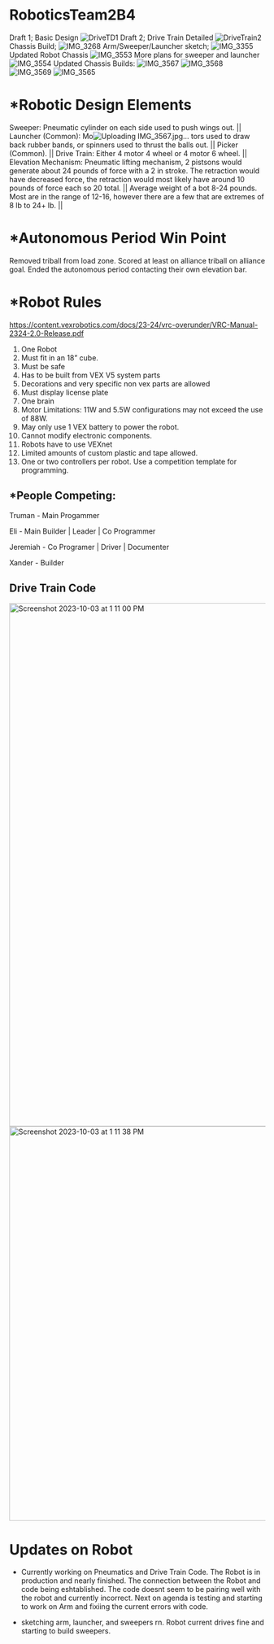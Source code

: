 # RoboticsTeam2B4

Draft 1; Basic Design
![DriveTD1](https://github.com/Bgdshd/RoboticsTeam2B4/assets/111591253/33548e16-25b9-4143-bd12-ce728df3f37c)
Draft 2; Drive Train Detailed
![DriveTrain2](https://github.com/Bgdshd/RoboticsTeam2B4/assets/111591253/e1691ef3-1c5d-4733-97f2-9d93e07348db)
Chassis Build; 
![IMG_3268](https://github.com/Bgdshd/RoboticsTeam2B4/assets/142936415/90292a85-7f2c-45e1-9af0-dcf1d98b649e)
Arm/Sweeper/Launcher sketch;
![IMG_3355](https://github.com/Bgdshd/RoboticsTeam2B4/assets/142936415/11c382ad-65df-460a-8d14-48d61256e5c8)
Updated Robot Chassis
![IMG_3553](https://github.com/Bgdshd/RoboticsTeam2B4/assets/142936415/4503435a-2bfe-4c27-a60a-5efcba489e59)
More plans for sweeper and launcher 
![IMG_3554](https://github.com/Bgdshd/RoboticsTeam2B4/assets/142936415/c9e99bf3-1b54-4911-9548-81b145ade669)
Updated Chassis Builds: 
![IMG_3567](https://github.com/Bgdshd/RoboticsTeam2B4/assets/142936415/fba0c40c-d13b-4c87-8c3c-00be5244dbca)
![IMG_3568](https://github.com/Bgdshd/RoboticsTeam2B4/assets/142936415/3a68daef-6557-48ca-a130-155c558fa24a)
![IMG_3569](https://github.com/Bgdshd/RoboticsTeam2B4/assets/142936415/6d7cf65c-2016-4412-95d6-642a54d3311c)
![IMG_3565](https://github.com/Bgdshd/RoboticsTeam2B4/assets/142936415/39624d78-e224-4d15-a785-245913e1f4c6)

# *Robotic Design Elements
Sweeper:  Pneumatic cylinder on each side used to push wings out. || 
Launcher (Common): Mo![Uploading IMG_3567.jpg…]()
tors used to draw back rubber bands, or spinners used to thrust the balls out. || 
Picker  (Common). || 
Drive Train: Either 4 motor 4 wheel or 4 motor 6 wheel. || 
Elevation Mechanism: Pneumatic lifting mechanism, 2 pistsons would generate about 24 pounds of force with a 2 in stroke. The retraction would have decreased force, the retraction would most likely have around 10 pounds of force each so 20 total. || 
Average weight of a bot 8-24 pounds. Most are in the range of 12-16, however there are a few that are extremes of 8 lb to 24+ lb.
||
# *Autonomous Period Win Point
  Removed triball from load zone.
  Scored at least on alliance triball on alliance goal.
  Ended the autonomous period contacting their own elevation bar.

# *Robot Rules
https://content.vexrobotics.com/docs/23-24/vrc-overunder/VRC-Manual-2324-2.0-Release.pdf
1. One Robot
2. Must fit in an 18” cube.
3. Must be safe
4. Has to be built from VEX V5 system parts
5. Decorations and very specific non vex parts are allowed
6. Must display license plate
7. One brain
8. Motor Limitations: 11W and 5.5W configurations may not exceed the use of 88W.
9. May only use 1 VEX battery to power the robot.
10. Cannot modify electronic components.
11. Robots have to use VEXnet
12. Limited amounts of custom plastic and tape allowed.
13. One or two controllers per robot.
Use a competition template for programming.


## *People Competing: 

Truman - Main Progammer 

Eli  - Main Builder | Leader | Co Programmer 

Jeremiah - Co Programer | Driver | Documenter

Xander  - Builder 

## Drive Train Code
<img width="1029" alt="Screenshot 2023-10-03 at 1 11 00 PM" src="https://github.com/Bgdshd/RoboticsTeam2B4/assets/142936603/9295d9f4-cca9-4552-b611-b1e1e48b7fa9">
<img width="776" alt="Screenshot 2023-10-03 at 1 11 38 PM" src="https://github.com/Bgdshd/RoboticsTeam2B4/assets/142936603/368d87b3-eb18-47d5-8c34-b3dbbf283b73">


# Updates on Robot 
- Currently working on Pneumatics and Drive Train Code. The Robot is in production and nearly finished. The connection between the Robot and code being eshtablished. The code doesnt seem to be pairing well with the robot and currently incorrect. Next on agenda is testing and starting to work on Arm and fixiing the current errors with code.

- sketching arm, launcher, and sweepers rn. Robot current drives fine and starting to build sweepers. 
